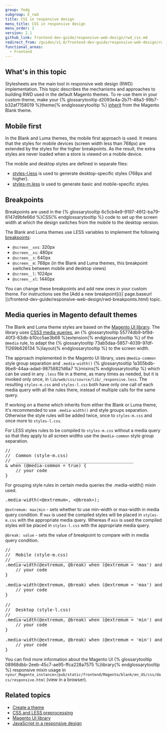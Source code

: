 ```yaml
---
group: fedg
subgroup: E_rwd
title: CSS in responsive design
menu_title: CSS in responsive design
menu_order: 2
version: 2.1
github_link: frontend-dev-guide/responsive-web-design/rwd_css.md
redirect_from: /guides/v1.0/frontend-dev-guide/responsive-web-design/rwd_css.html
functional_areas:
  - Frontend
---
```


<h2>What's in this topic</h2>

Stylesheets are the main tool in responsive web design (RWD) implementation. This topic describes the mechanisms and approaches to building RWD used in the default Magento themes. To re-use them in your custom theme, make your {% glossarytooltip d2093e4a-2b71-48a3-99b7-b32af7158019 %}theme{% endglossarytooltip %} <a href="{{ page.baseurl }}/frontend-dev-guide/themes/theme-inherit.html" target="_blank">inherit</a> from the Magento Blank theme.

<h2>Mobile first</h2>

In the Blank and Luma themes, the mobile first approach is used. It means that the styles for mobile devices (screen width less than 768px) are extended by the styles for the higher breakpoints. As the result, the extra styles are never loaded when a store is viewed on a mobile device.

The mobile and desktop styles are defined in separate files:

<ul>
<li><a href="{{ site.mage2000url }}app/design/frontend/Magento/blank/web/css/styles-l.less">styles-l.less</a> is used to generate desktop-specific styles (768px and higher).</li>
<li><a href="{{ site.mage2000url }}app/design/frontend/Magento/blank/web/css/styles-m.less">styles-m.less</a> is used to generate basic and mobile-specific styles.</li>
</ul>

<h2 id="fedg_rwd_css_break">Breakpoints</h2>

Breakpoints are used in the {% glossarytooltip 6c5cb4e9-9197-46f2-ba79-6147d9bfe66d %}CSS{% endglossarytooltip %} code to set up the screen width at which the design switches from the mobile to the desktop version.

The Blank and Luma themes use LESS variables to implement the following <a href="{{ page.baseurl }}/frontend-dev-guide/responsive-web-design/rwd_overview.html#fedg_rwd_terms" target="_blank">breakpoints</a>:
<ul>
  <li><code>@screen__xxs</code>: 320px</li>
  <li><code>@screen__xs</code>: 480px</li>
  <li><code>@screen__s</code>: 640px</li>
  <li><code>@screen__m</code>: 768px (in the Blank and Luma themes, this breakpoint switches between mobile and desktop views)</li>
  <li><code>@screen__l</code>: 1024px</li>
  <li><code>@screen__xl</code>: 1440px</li>
</ul>

You can change these breakpoints and add new ones in your custom theme. For instructions see the [Add a new breakpoint]({{ page.baseurl }}/frontend-dev-guide/responsive-web-design/rwd-breakpoints.html) topic.

<h2 id="lib_rwd">Media queries in Magento default themes</h2>

The Blank and Luma theme styles are based on the <a href="{{ page.baseurl }}/frontend-dev-guide//css-topics/theme-ui-lib.html" target="_blank">Magento UI library</a>. The library uses <a href="http://en.wikipedia.org/wiki/Media_queries" target="_blank">CSS3 media queries</a>, an {% glossarytooltip 55774db9-bf9d-40f3-83db-b10cc5ae3b68 %}extension{% endglossarytooltip %} of the <code>@media</code> rule, to adapt the {% glossarytooltip 73ab5daa-5857-4039-97df-11269b626134 %}layout{% endglossarytooltip %} to the screen width.

The approach implemented in the Magento UI library, uses <code>@media-common</code> style group separation and <code>.media-width()</code> {% glossarytooltip 1a305bdb-9be8-44aa-adad-98758821d6a7 %}mixins{% endglossarytooltip %} which can be used in any <code>.less</code> file in a theme, as many times as needed, but it is invoked only once, in <code>lib/web/css/source/lib/_responsive.less</code>. The resulting <code>styles-m.css</code> and <code>styles-l.css</code> both have only one call of each media query with all the rules there, instead of multiple calls for the same query.

If working on a theme which inherits from either the Blank or Luma theme, it's recommended to use <code>.media-width()</code> and style groups separation.  Otherwise the style rules will be added twice, once to <code>styles-m.css</code> and once more to <code>styles-l.css</code>.

For LESS styles rules to be compiled to <code>styles-m.css</code> without a media query so that they apply to all screen widths use the <code>@media-common</code> style group separation.

<pre>
//
//  Common (style-m.css)
//  _____________________________________________
& when (@media-common = true) {
    // your code
}
</pre>

For grouping style rules in certain media queries the .media-width() mixin used.

<pre>
.media-width(<@extremum>, <@break>);
</pre>

<code>@extremum: max|min</code> - sets whether to use min-width or max-width in media query condition. If <code>max</code> is used the compiled styles will be placed in <code>styles-m.css</code> with the appropriate media query. Whereas if <code>min</code> is used the compiled styles will be placed in <code>styles-l.css</code> with the appropriate media query.

<code>@break: value</code> - sets the value of breakpoint to compare with in media query condition.

<pre>
//
//  Mobile (style-m.css)
//  _____________________________________________
.media-width(@extremum, @break) when (@extremum = 'max') and (@break = @screen__s) {
    // your code
}

.media-width(@extremum, @break) when (@extremum = 'max') and (@break = @screen__m) {
    // your code
}

//
//  Desktop (style-l.css)
//  _____________________________________________
.media-width(@extremum, @break) when (@extremum = 'min') and (@break = @screen__m) {
    // your code
}

.media-width(@extremum, @break) when (@extremum = 'min') and (@break = @screen__l) {
    // your code
}
</pre>

You can find more information about the Magento UI {% glossarytooltip 08968dbb-2eeb-45c7-ae95-ffca228a7575 %}library{% endglossarytooltip %} responsive mixin usage in <code>&lt;your_Magento_instance&gt;/pub/static/frontend/Magento/blank/en_US/css/docs/responsive.html</code> (view in a browser).

<h2>Related topics</h2>

*	<a href="{{ page.baseurl }}/frontend-dev-guide/themes/theme-create.html">Create a theme</a>
*	<a href="{{ page.baseurl }}/frontend-dev-guide/css-topics/css-preprocess.html">CSS and LESS preprocessing</a>
*	<a href="{{ page.baseurl }}/frontend-dev-guide/css-topics/theme-ui-lib.html">Magento UI library</a>
*	<a href="{{ page.baseurl }}/frontend-dev-guide/responsive-web-design/rwd_js.html">JavaScript in a responsive design</a>
